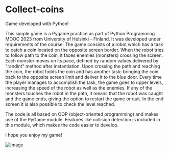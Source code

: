 # Collect-coins
Game developed with Python!

This simple game is a Pygame practice as part of Python Programming MOOC 2023 from University of Helsinki - Finland.
It was developed under requirements of the course.
The game consists of a robot which has a task to catch a coin located on the opposite screen border.
When the robot tries to follow path to the coin, it faces enemies (monsters) crossing the screen.
Each monster moves on its pace, defined by random values delivered by "randint" method after instantiation.
Upon crossing the path and reaching the coin, the robot holds the coin and has another task: bringing the coin
back to the opposite screen limit and deliver it to the blue door. Every time the player manages to accomplish the task,
the game goes to upper levels, increasing the speed of the robot as well as the enemies.
If any of the monsters touches the robot in the path, it means that the robot was caught and the game ends, giving the option to
restart the game or quit. In the end screen it is also possible to check the level reached.

The code is all based on OOP (object-oriented programming) and makes use of the PyGame module.
Features like collision detection is included in this module, which makes the code easier to develop.

I hope you enjoy my game!

![image](https://github.com/fabioweck/Collect-coins/assets/115494238/5c34ea9d-881e-4bef-a902-b7cf21684207)
